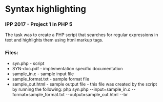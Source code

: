# Syntax highlighting
### IPP 2017 - Project 1 in PHP 5

The task was to create a PHP script that searches for regular expressions in text and highlights them using html markup tags.

### Files:

* syn.php - script
* SYN-doc.pdf - implementation specific documentation
* sample_in.c - sample input file
* sample_format.txt - sample format file
* sample_out.html - sample output file - this file was created by the script by running the following: php syn.php --input=sample_in.c --format=sample_format.txt --output=sample_out.html --br
